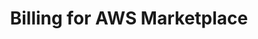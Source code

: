---
weight: 3
title: 3. Billing for AWS Marketplace
description: Billing and Cost Management for AWS Marketplace
---